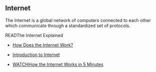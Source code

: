 ## Internet

The Internet is a global network of computers connected to each other which communicate through a standardized set of protocols.

READThe Internet Explained

- [How Does the Internet Work?](https://www.vox.com/2014/6/16/18076282/the-internet)

- [Introduction to Internet](https://roadmap.sh/guides/what-is-internet)

- [WATCHHow the Internet Works in 5 Minutes](https://www.youtube.com/watch?v=7_LPdttKXPc)
